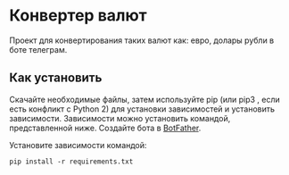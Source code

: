 # Конвертер валют
Проект для конвертирования таких валют как: евро, долары рубли в боте телеграм.

## Как установить
Скачайте необходимые файлы, затем используйте pip (или pip3 , если есть конфликт с Python 2) для установки зависимостей и установить зависимости. Зависимости можно установить командой, представленной ниже. Создайте бота в [BotFather](https://t.me/BotFather).

Установите зависимости командой:
```
pip install -r requirements.txt
```
